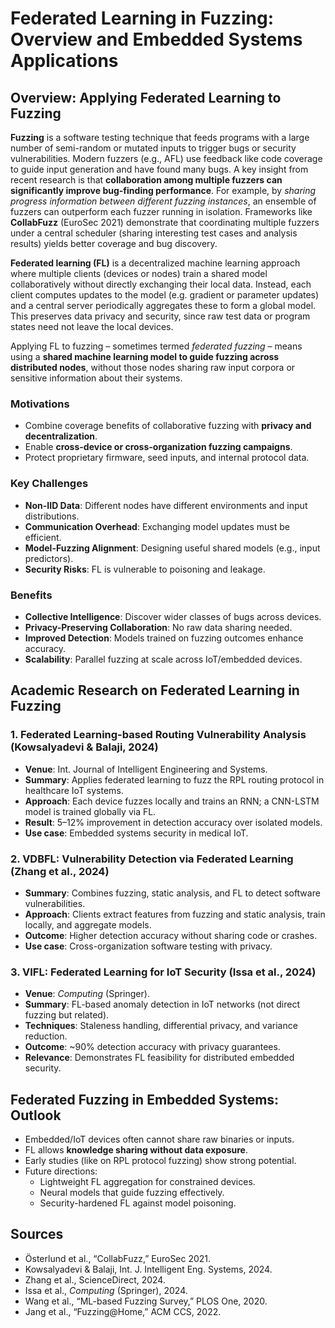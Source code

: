 # Federated Learning in Fuzzing: Overview and Embedded Systems Applications

## Overview: Applying Federated Learning to Fuzzing

**Fuzzing** is a software testing technique that feeds programs with a large number of semi-random or mutated inputs to trigger bugs or security vulnerabilities. 
Modern fuzzers (e.g., AFL) use feedback like code coverage to guide input generation and have found many bugs. 
A key insight from recent research is that **collaboration among multiple fuzzers can significantly improve bug-finding performance**.
For example, by *sharing progress information between different fuzzing instances*, an ensemble of fuzzers can outperform each fuzzer running in isolation.
Frameworks like **CollabFuzz** (EuroSec 2021) demonstrate that coordinating multiple fuzzers under a central scheduler (sharing interesting test cases and analysis results) yields better coverage and bug discovery.

**Federated learning (FL)** is a decentralized machine learning approach where multiple clients (devices or nodes) train a shared model collaboratively without directly exchanging their local data. 
Instead, each client computes updates to the model (e.g. gradient or parameter updates) and a central server periodically aggregates these to form a global model. This preserves data privacy and security, since raw test data or program states need not leave the local devices.

Applying FL to fuzzing – sometimes termed *federated fuzzing* – means using a **shared machine learning model to guide fuzzing across distributed nodes**, without those nodes sharing raw input corpora or sensitive information about their systems.

### Motivations

- Combine coverage benefits of collaborative fuzzing with **privacy and decentralization**.
- Enable **cross-device or cross-organization fuzzing campaigns**.
- Protect proprietary firmware, seed inputs, and internal protocol data.

### Key Challenges

- **Non-IID Data**: Different nodes have different environments and input distributions.
- **Communication Overhead**: Exchanging model updates must be efficient.
- **Model-Fuzzing Alignment**: Designing useful shared models (e.g., input predictors).
- **Security Risks**: FL is vulnerable to poisoning and leakage.

### Benefits

- **Collective Intelligence**: Discover wider classes of bugs across devices.
- **Privacy-Preserving Collaboration**: No raw data sharing needed.
- **Improved Detection**: Models trained on fuzzing outcomes enhance accuracy.
- **Scalability**: Parallel fuzzing at scale across IoT/embedded devices.

## Academic Research on Federated Learning in Fuzzing

### 1. Federated Learning-based Routing Vulnerability Analysis (Kowsalyadevi & Balaji, 2024)

- **Venue**: Int. Journal of Intelligent Engineering and Systems.
- **Summary**: Applies federated learning to fuzz the RPL routing protocol in healthcare IoT systems.
- **Approach**: Each device fuzzes locally and trains an RNN; a CNN-LSTM model is trained globally via FL.
- **Result**: 5–12% improvement in detection accuracy over isolated models.
- **Use case**: Embedded systems security in medical IoT.

### 2. VDBFL: Vulnerability Detection via Federated Learning (Zhang et al., 2024)

- **Summary**: Combines fuzzing, static analysis, and FL to detect software vulnerabilities.
- **Approach**: Clients extract features from fuzzing and static analysis, train locally, and aggregate models.
- **Outcome**: Higher detection accuracy without sharing code or crashes.
- **Use case**: Cross-organization software testing with privacy.

### 3. VIFL: Federated Learning for IoT Security (Issa et al., 2024)

- **Venue**: *Computing* (Springer).
- **Summary**: FL-based anomaly detection in IoT networks (not direct fuzzing but related).
- **Techniques**: Staleness handling, differential privacy, and variance reduction.
- **Outcome**: ~90% detection accuracy with privacy guarantees.
- **Relevance**: Demonstrates FL feasibility for distributed embedded security.

## Federated Fuzzing in Embedded Systems: Outlook

- Embedded/IoT devices often cannot share raw binaries or inputs.
- FL allows **knowledge sharing without data exposure**.
- Early studies (like on RPL protocol fuzzing) show strong potential.
- Future directions:
    - Lightweight FL aggregation for constrained devices.
    - Neural models that guide fuzzing effectively.
    - Security-hardened FL against model poisoning.

## Sources

- Österlund et al., “CollabFuzz,” EuroSec 2021.
- Kowsalyadevi & Balaji, Int. J. Intelligent Eng. Systems, 2024.
- Zhang et al., ScienceDirect, 2024.
- Issa et al., *Computing* (Springer), 2024.
- Wang et al., “ML-based Fuzzing Survey,” PLOS One, 2020.
- Jang et al., “Fuzzing@Home,” ACM CCS, 2022.
